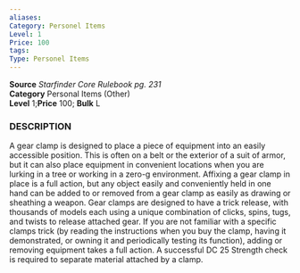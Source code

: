 ```yaml
---
aliases: 
Category: Personel Items
Level: 1
Price: 100
tags: 
Type: Personel Items
---
```

**Source** _Starfinder Core Rulebook pg. 231_  
**Category** Personal Items (Other)  
**Level** 1;**Price** 100; **Bulk** L

### DESCRIPTION

A gear clamp is designed to place a piece of equipment into an easily accessible position. This is often on a belt or the exterior of a suit of armor, but it can also place equipment in convenient locations when you are lurking in a tree or working in a zero-g environment. Affixing a gear clamp in place is a full action, but any object easily and conveniently held in one hand can be added to or removed from a gear clamp as easily as drawing or sheathing a weapon. Gear clamps are designed to have a trick release, with thousands of models each using a unique combination of clicks, spins, tugs, and twists to release attached gear. If you are not familiar with a specific clamps trick (by reading the instructions when you buy the clamp, having it demonstrated, or owning it and periodically testing its function), adding or removing equipment takes a full action. A successful DC 25 Strength check is required to separate material attached by a clamp.
